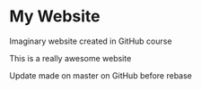 # My Website
Imaginary website created in GitHub course

This is a really awesome website

Update made on master on GitHub before rebase
